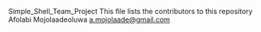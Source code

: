 Simple_Shell_Team_Project
This file lists the contributors to this repository
Afolabi Mojolaadeoluwa <a.mojolaade@gmail.com>
